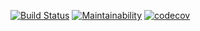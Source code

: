 [![Build Status](https://travis-ci.org/NiyongaboEric/chat-app.svg?branch=develop)](https://travis-ci.org/NiyongaboEric/chat-app) [![Maintainability](https://api.codeclimate.com/v1/badges/e4148ba028a59f6ae935/maintainability)](https://codeclimate.com/github/NiyongaboEric/chat-app/maintainability) [![codecov](https://codecov.io/gh/NiyongaboEric/chat-app/branch/develop/graph/badge.svg)](https://codecov.io/gh/NiyongaboEric/chat-app)